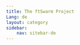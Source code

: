 ```yaml
---
title: The ftSwarm Project
Lang: de
layout: category
sidebar:
    nav: sitebar-de
---
```


<script type="text/javascript">
if (/^de\b/.test(navigator.language)) {
    location.href="/de/index.html";
} else {
    location.href="/en/index.html";
}

</script>